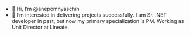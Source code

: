 - 👋 Hi, I’m @anepomnyaschih
- 👀 I’m interested in delivering projects successfully. I am Sr. .NET developer in past, but now my primary specialization is PM. Working as Unit Director at Lineate.

<!---
anepomnyaschih/anepomnyaschih is a ✨ special ✨ repository because its `README.md` (this file) appears on your GitHub profile.
You can click the Preview link to take a look at your changes.
--->
